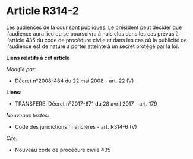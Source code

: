 # Article R314-2

Les audiences de la cour sont publiques. Le président peut décider que l'audience aura lieu ou se poursuivra à huis clos dans
les cas prévus à l'article 435 du    code de procédure civile et dans les cas où la publicité de l'audience est de nature à
porter atteinte à un secret protégé par la loi.

**Liens relatifs à cet article**

_Modifié par_:

  - Décret n°2008-484 du 22 mai 2008 - art. 22 (V)

**Liens**:

  - TRANSFERE: Décret n°2017-671 du 28 avril 2017 - art. 179

_Nouveaux textes_:

  - Code des juridictions financières - art. R314-6 (V)

_Cite_:

  - Nouveau code de procédure civile 435
